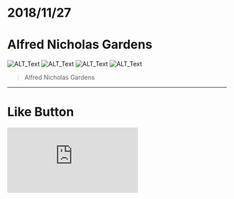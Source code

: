 # 2018/11/27
# Alfred Nicholas Gardens

![ALT_Text](https://s9443112.github.io/github_blog/2018/2018-11-27/IMG_2207.JPG)
![ALT_Text](https://s9443112.github.io/github_blog/2018/2018-11-27/IMG_2210.JPG)
![ALT_Text](https://s9443112.github.io/github_blog/2018/2018-11-27/IMG_2212.JPG)
![ALT_Text](https://s9443112.github.io/github_blog/2018/2018-11-27/IMG_2213.JPG)

>Alfred Nicholas Gardens



* * *

# Like Button

<iframe class="lc-margin-top-64 lc-margin-bottom-32 lc-mobile" data-v-b66e9a5a="" frameborder="0" src="https://button.like.co/in/embed/lazy_tea_time/button?referrer=https://lazyteatime.github.io/2019/2019-03-19/2019-03-19&amp;type=wp"> </iframe>